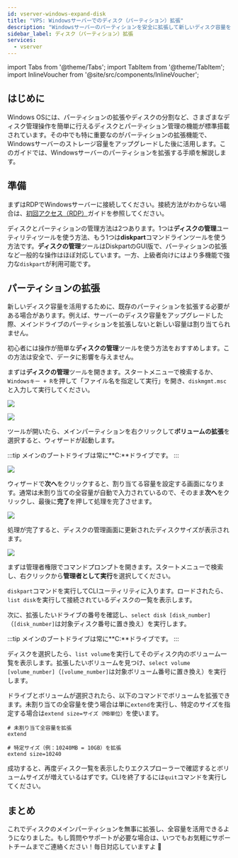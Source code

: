 ```yaml
---
id: vserver-windows-expand-disk
title: "VPS: Windowsサーバーでのディスク（パーティション）拡張"
description: "Windowsサーバーのパーティションを安全に拡張して新しいディスク容量を有効活用する方法をチェック → 今すぐ詳しく見る"
sidebar_label: ディスク（パーティション）拡張
services:
  - vserver
---
```


import Tabs from '@theme/Tabs';
import TabItem from '@theme/TabItem';
import InlineVoucher from '@site/src/components/InlineVoucher';

## はじめに

Windows OSには、パーティションの拡張やディスクの分割など、さまざまなディスク管理操作を簡単に行えるディスクとパーティション管理の機能が標準搭載されています。その中でも特に重要なのがパーティションの拡張機能で、Windowsサーバーのストレージ容量をアップグレードした後に活用します。このガイドでは、Windowsサーバーのパーティションを拡張する手順を解説します。

<InlineVoucher />

## 準備

まずはRDPでWindowsサーバーに接続してください。接続方法がわからない場合は、[初回アクセス（RDP）](vserver-windows-userdp.md)ガイドを参照してください。

ディスクとパーティションの管理方法は2つあります。1つは**ディスクの管理**ユーティリティツールを使う方法、もう1つは**diskpart**コマンドラインツールを使う方法です。**ディスクの管理**ツールはDiskpartのGUI版で、パーティションの拡張など一般的な操作はほぼ対応しています。一方、上級者向けにはより多機能で強力な`diskpart`が利用可能です。

## パーティションの拡張

新しいディスク容量を活用するために、既存のパーティションを拡張する必要がある場合があります。例えば、サーバーのディスク容量をアップグレードした際、メインドライブのパーティションを拡張しないと新しい容量は割り当てられません。

初心者には操作が簡単な**ディスクの管理**ツールを使う方法をおすすめします。この方法は安全で、データに影響を与えません。

<Tabs>
<TabItem value="disk-management" label="ディスクの管理（GUI）" default>

まずは**ディスクの管理**ツールを開きます。スタートメニューで検索するか、`Windowsキー + R`を押して「ファイル名を指定して実行」を開き、`diskmgmt.msc`と入力して実行してください。

![](https://screensaver01.zap-hosting.com/index.php/s/xfMexYdrJMr3L6Y/preview)

![](https://screensaver01.zap-hosting.com/index.php/s/gKjkst3H89knLFa/preview)

ツールが開いたら、メインパーティションを右クリックして**ボリュームの拡張**を選択すると、ウィザードが起動します。

:::tip
メインのブートドライブは常に**C:**ドライブです。
:::

![](https://screensaver01.zap-hosting.com/index.php/s/nWMStW6T74SrrRe/preview)

ウィザードで**次へ**をクリックすると、割り当てる容量を設定する画面になります。通常は未割り当ての全容量が自動で入力されているので、そのまま**次へ**をクリックし、最後に**完了**を押して処理を完了させます。

![](https://screensaver01.zap-hosting.com/index.php/s/MwRFS8eCHoqBSNt/download)

処理が完了すると、ディスクの管理画面に更新されたディスクサイズが表示されます。

![](https://screensaver01.zap-hosting.com/index.php/s/M46ca4FkeG42AZz/preview)

</TabItem>

<TabItem value="diskpart" label="Diskpart（CLI）">

まずは管理者権限でコマンドプロンプトを開きます。スタートメニューで検索し、右クリックから**管理者として実行**を選択してください。

`diskpart`コマンドを実行してCLIユーティリティに入ります。ロードされたら、`list disk`を実行して接続されているディスクの一覧を表示します。

次に、拡張したいドライブの番号を確認し、`select disk [disk_number]`（`[disk_number]`は対象ディスク番号に置き換え）を実行します。

:::tip
メインのブートドライブは常に**C:**ドライブです。
:::

ディスクを選択したら、`list volume`を実行してそのディスク内のボリューム一覧を表示します。拡張したいボリュームを見つけ、`select volume [volume_number]`（`[volume_number]`は対象ボリューム番号に置き換え）を実行します。

ドライブとボリュームが選択されたら、以下のコマンドでボリュームを拡張できます。未割り当ての全容量を使う場合は単に`extend`を実行し、特定のサイズを指定する場合は`extend size=サイズ（MB単位）`を使います。
```
# 未割り当て全容量を拡張
extend

# 特定サイズ（例：10240MB = 10GB）を拡張
extend size=10240
```

成功すると、再度ディスク一覧を表示したりエクスプローラーで確認するとボリュームサイズが増えているはずです。CLIを終了するには`quit`コマンドを実行してください。

</TabItem>
</Tabs>

## まとめ

これでディスクのメインパーティションを無事に拡張し、全容量を活用できるようになりました。もし質問やサポートが必要な場合は、いつでもお気軽にサポートチームまでご連絡ください！毎日対応していますよ 🙂 

<InlineVoucher />